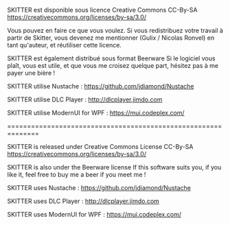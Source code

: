 SKITTER est disponible sous licence Creative Commons CC-By-SA
https://creativecommons.org/licenses/by-sa/3.0/

Vous pouvez en faire ce que vous voulez.
Si vous redistribuez votre travail à partir de Skitter, vous devenez me mentionner (Gulix / Nicolas Ronvel) en tant qu'auteur, et réutiliser cette licence.

SKITTER est également distribué sous format Beerware
Si le logiciel vous plaît, vous est utile, et que vous me croisez quelque part, hésitez pas à me payer une bière !

SKITTER utilise Nustache : https://github.com/jdiamond/Nustache

SKITTER utilise DLC Player : http://dlcplayer.jimdo.com

SKITTER utilise ModernUI for WPF : https://mui.codeplex.com/

==============================================================

SKITTER is released under Creative Commons License CC-By-SA
https://creativecommons.org/licenses/by-sa/3.0/

SKITTER is also under the Beerware license
If this software suits you, if you like it, feel free to buy me a beer if you meet me !

SKITTER uses Nustache : https://github.com/jdiamond/Nustache

SKITTER uses DLC Player : http://dlcplayer.jimdo.com

SKITTER uses ModernUI for WPF : https://mui.codeplex.com/
